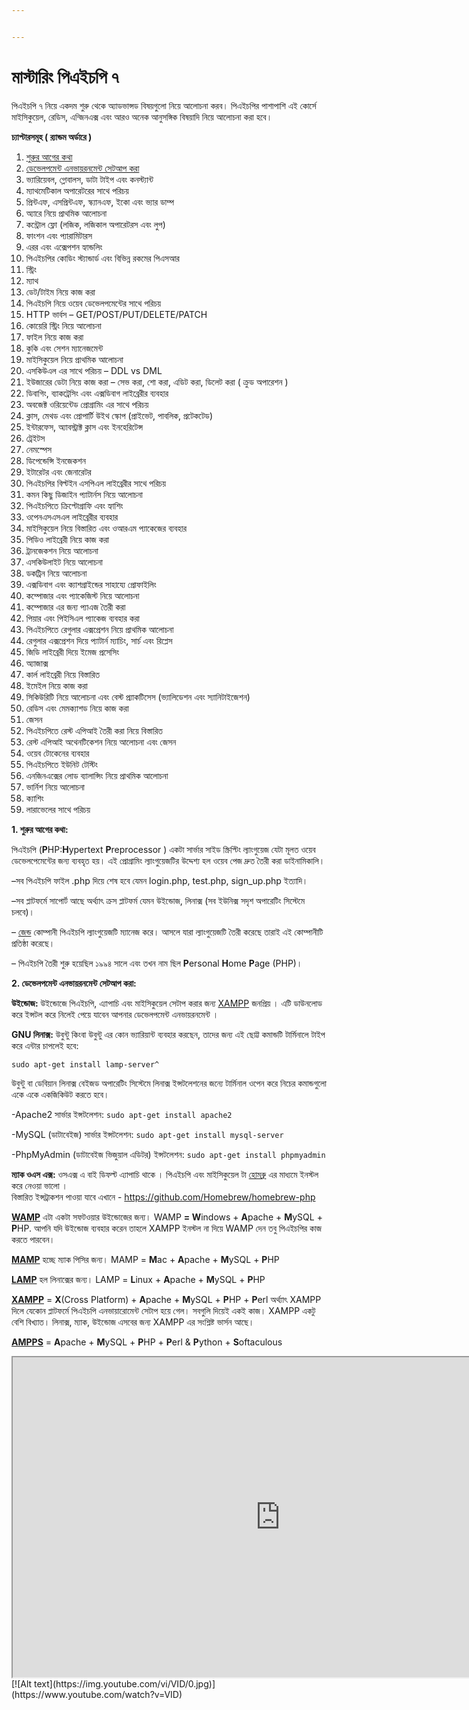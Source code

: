 ```yaml
---


---
```


<h1 id="মাস্টারিং-পিএইচপি-৭">মাস্টারিং পিএইচপি ৭</h1>
<p>পিএইচপি ৭ নিয়ে একদম শুরু থেকে অ্যাডভান্সড বিষয়গুলো নিয়ে আলোচনা করব।  পিএইচপির পাশাপাশি এই কোর্সে মাইসিকুয়েল, রেডিস, এন্জিনএক্স এবং আরও অনেক আনুসঙ্গিক বিষয়াদি নিয়ে আলোচনা করা হবে।</p>
<p><strong>চ্যাপ্টারসমূহ ( র‍্যান্ডম অর্ডারে )</strong></p>
<ol>
<li><a href="#1">শুরুর আগের কথা </a></li>
<li><a href="#2">ডেভেলপমেন্ট এনভায়রনমেন্ট সেটআপ করা</a></li>
<li>ভ্যারিয়েবল, গ্লোবালস, ডাটা টাইপ এবং কনস্ট্যান্ট</li>
<li>ম্যাথমেটিকাল অপারেটরের সাথে পরিচয়</li>
<li>প্রিন্টএফ, এসপ্রিন্টএফ, স্ক্যানএফ, ইকো এবং ভ্যার ডাম্প</li>
<li>অ্যারে নিয়ে প্রাথমিক আলোচনা</li>
<li>কন্ট্রোল ফ্লো (লজিক, লজিকাল অপারেটরস এবং লুপ)</li>
<li>ফাংশন এবং প্যারামিটারস</li>
<li>এরর এবং এক্সেপশন হ্যান্ডলিং</li>
<li>পিএইচপির কোডিং স্ট্যান্ডার্ড এবং বিভিন্ন রকমের পিএসআর</li>
<li>স্ট্রিং</li>
<li>ম্যাথ</li>
<li>ডেট/টাইম নিয়ে কাজ করা</li>
<li>পিএইচপি নিয়ে ওয়েব ডেভেলপমেন্টের সাথে পরিচয়</li>
<li>HTTP ভার্বস – GET/POST/PUT/DELETE/PATCH</li>
<li>কোয়েরি স্ট্রিং নিয়ে আলোচনা</li>
<li>ফাইল নিয়ে কাজ করা</li>
<li>কুকি এবং সেশন ম্যানেজমেন্ট</li>
<li>মাইসিকুয়েল নিয়ে প্রাথমিক আলোচনা</li>
<li>এসকিউএল এর সাথে পরিচয় – DDL vs DML</li>
<li>ইউজারের ডেটা নিয়ে কাজ করা – সেভ করা, শো করা, এডিট করা, ডিলেট করা ( ক্রুড অপারেশন )</li>
<li>ডিবাগিং, ব্যাকট্রেসিং এবং এক্সডিবাগ লাইব্রেরীর ব্যবহার</li>
<li>অবজেক্ট ওরিয়েন্টেড প্রোগ্রামিং এর সাথে পরিচয়</li>
<li>ক্লাস, মেথড এবং প্রোপার্টি উইথ স্কোপ (প্রাইভেট, পাবলিক, প্রটেকটেড)</li>
<li>ইন্টারফেস, অ্যাবস্ট্রাক্ট ক্লাস এবং ইনহেরিটেন্স</li>
<li>ট্রেইটস</li>
<li>নেমস্পেস</li>
<li>ডিপেন্ডেন্সি ইনজেকশন</li>
<li>ইটারেটর এবং জেনারেটর</li>
<li>পিএইচপির বিল্টইন এসপিএল লাইব্রেরীর সাথে পরিচয়</li>
<li>কমন কিছু ডিজাইন প্যাটার্নস নিয়ে আলোচনা</li>
<li>পিএইচপিতে ক্রিপ্টোগ্রাফি এবং হ্যাশিং</li>
<li>ওপেনএসএসএল লাইব্রেরীর ব্যবহার</li>
<li>মাইসিকুয়েল নিয়ে বিস্তারিত এবং ওআরএম প্যাকেজের ব্যবহার</li>
<li>পিডিও লাইব্রেরী নিয়ে কাজ করা</li>
<li>ট্রানজেকশন নিয়ে আলোচনা</li>
<li>এসকিউলাইট নিয়ে আলোচনা</li>
<li>ডকট্রিন নিয়ে আলোচনা</li>
<li>এক্সডিবাগ এবং ক্যাশগ্রাইন্ডের সাহায্যে প্রোফাইলিং</li>
<li>কম্পোজার এবং প্যাকেজিস্ট নিয়ে আলোচনা</li>
<li>কম্পোজার এর জন্য প্যাএজ তৈরী করা</li>
<li>পিয়ার এবং পিইসিএল প্যাকেজ ব্যবহার করা</li>
<li>পিএইচপিতে রেগুলার এক্সপ্রেশন নিয়ে প্রাথমিক আলোচনা</li>
<li>রেগুলার এক্সপ্রেশন দিয়ে প্যাটার্ন ম্যাচিং, সার্চ এবং রিপ্লেস</li>
<li>জিডি লাইব্রেরী দিয়ে ইমেজ প্রসেসিং</li>
<li>অ্যাজাক্স</li>
<li>কার্ল লাইব্রেরী নিয়ে বিস্তারিত</li>
<li>ইমেইল নিয়ে কাজ করা</li>
<li>সিকিউরিটি নিয়ে আলোচনা এবং বেস্ট প্র‍্যাকটিসেস (ভ্যালিডেশন এবং স্যানিটাইজেশন)</li>
<li>রেডিস এবং মেমক্যাশড নিয়ে কাজ করা</li>
<li>জেসন</li>
<li>পিএইচপিতে রেস্ট এপিআই তৈরী করা নিয়ে বিস্তারিত</li>
<li>রেস্ট এপিআই অথেনটিকেশন নিয়ে আলোচনা এবং জেসন</li>
<li>ওয়েব টোকেনের ব্যবহার</li>
<li>পিএইচপিতে ইউনিট টেস্টিং</li>
<li>এনজিনএক্সের লোড ব্যালান্সিং নিয়ে প্রাথমিক আলোচনা</li>
<li>ভার্নিশ নিয়ে আলোচনা</li>
<li>ক্যাশিং</li>
<li>লারাভেলের সাথে পরিচয়</li>
</ol>
<p><strong><a id="1">1. শুরুর আগের কথা:</a></strong></p>
<p>পিএইচপি (<strong>P</strong>HP:<strong>H</strong>ypertext <strong>P</strong>reprocessor ) একটা সার্ভার সাইড স্ক্রিপ্টিং ল্যাংগুয়েজ যেটা মূলত ওয়েব ডেভেলপেমেন্টের জন্য ব্যবহৃত হয়। এই প্রোগ্রামিং ল্যাংগুয়েজটির উদ্দেশ্য হল ওয়েব পেজ দ্রুত তৈরী করা ডাইনামিকালি।</p>
<p>–সব পিএইচপি ফাইল .php দিয়ে শেষ হবে যেমন login.php, test.php, sign_up.php ইত্যাদি।</p>
<p>–সব প্লাটফর্মে সাপোর্ট আছে অর্থ্যাৎ ক্রস প্লাটফর্ম যেমন উইন্ডোজ, লিনাক্স (সব ইউনিক্স সদৃশ অপারেটিং সিস্টেমে চলবে)।</p>
<p>– <a href="http://www.zend.com/">জেন্ড</a> কোম্পানী পিএইচপি ল্যাংগুয়েজটি ম্যানেজ করে। আসলে যারা ল্যাংগুয়েজটি তৈরী করেছে তারাই এই কোম্পানীটি প্রতিষ্ঠা করেছে।</p>
<p>– পিএইচপি তৈরী শুরু হয়েছিল ১৯৯৪ সালে এবং তখন নাম ছিল <strong>P</strong>ersonal <strong>H</strong>ome <strong>P</strong>age (PHP)।</p>
<p><strong><a id="2">2. ডেভেলপমেন্ট এনভায়রনমেন্ট সেটআপ করা:</a></strong></p>
<p><strong>উইন্ডোজ:</strong> উইন্ডোজে পিএইচপি, এ্যাপাচি এবং মাইসিকুয়েল সেটাপ করার জন্য <a href="https://www.apachefriends.org/index.html">XAMPP</a> জনপ্রিয় । এটি ডাউনলোড করে ইন্সটল করে নিলেই পেয়ে যাবেন আপনার ডেভেলপমেন্ট এনভায়রনমেন্ট ।</p>
<p><strong>GNU লিনাক্স:</strong> উবুন্টু কিংবা উবুন্টু এর কোন ভ্যারিয়ান্ট ব্যবহার করছেন, তাদের জন্য এই ছোট্ট কমান্ডটি টার্মিনালে টাইপ করে এন্টার চাপলেই হবে:</p>
<pre><code>sudo apt-get install lamp-server^
</code></pre>
<p>উবুন্টু বা ডেবিয়ান লিনাক্স বেইজড অপারেটিং সিস্টেমে লিনাক্স ইন্সটলেশনের জন্যে টার্মিনাল ওপেন করে নিচের কমান্ডগুলো একে একে একজিকিউট করতে হবে।</p>
<p>-Apache2 সার্ভার ইন্সটলেশন: <code>sudo apt-get install apache2</code></p>
<p>-MySQL (ডাটাবেইজ) সার্ভার ইন্সটলেশন: <code>sudo apt-get install mysql-server</code></p>
<p>-PhpMyAdmin (ডাটাবেইজ ভিজুয়াল এডিটর) ইন্সটলেশন: <code>sudo apt-get install phpmyadmin</code></p>
<p><strong>ম্যাক ওএস এক্স:</strong> ওসএক্স এ বাই ডিফল্ট এ্যাপাচি থাকে । পিএইচপি এবং মাইসিকুয়েল টা <a href="http://brew.sh/">হোমব্রু</a> এর মাধ্যমে ইনস্টল করে নেওয়া ভালো ।<br>
বিস্তারিত ইন্সট্রাকশন পাওয়া যাবে এখানে - <a href="https://github.com/Homebrew/homebrew-php">https://github.com/Homebrew/homebrew-php</a></p>
<p><strong><a href="http://www.wampserver.com/en/">WAMP</a></strong> এটা একটা সফটওয়ার উইন্ডোজের জন্য। WAMP <strong>= W</strong>indows +  <strong>A</strong>pache +  <strong>M</strong>ySQL +  <strong>P</strong>HP. আপনি যদি উইন্ডোজ ব্যবহার করেন তাহলে XAMPP ইনস্টল না দিয়ে WAMP দেন তবু পিএইচপির কাজ করতে পারবেন।</p>
<p><strong><a href="https://www.mamp.info/en/">MAMP</a></strong>  হচ্ছে ম্যাক পিসির জন্য। MAMP =  <strong>M</strong>ac + <strong>A</strong>pache +  <strong>M</strong>ySQL +  <strong>P</strong>HP</p>
<p><strong><a href="https://bitnami.com/stack/lamp/installer">LAMP</a></strong> হল লিনাক্সের জন্য। LAMP = <strong>L</strong>inux +  <strong>A</strong>pache +  <strong>M</strong>ySQL +  <strong>P</strong>HP</p>
<p><strong><a href="https://www.apachefriends.org/index.html">XAMPP</a></strong>  =  <strong>X</strong>(Cross Platform) + <strong>A</strong>pache +  <strong>M</strong>ySQL +  <strong>P</strong>HP +  <strong>P</strong>erl অর্থ্যাৎ XAMPP দিলে যেকোন প্লাটফর্মে পিএইচপি এনভায়ারোমেন্ট সেটাপ হয়ে গেল। সবগুলি দিয়েই একই কাজ। XAMPP একটু বেশি বিখ্যাত। লিনাক্স, ম্যাক, উইন্ডোজ এসবের জন্য XAMPP এর সংশ্লিষ্ট ভার্সন আছে।</p>
<p><strong><a href="https://www.ampps.com/">AMPPS</a></strong>  =  <strong>A</strong>pache +  <strong>M</strong>ySQL +  <strong>P</strong>HP + <strong>P</strong>erl &amp; <strong>P</strong>ython  + <strong>S</strong>oftaculous</p>
<iframe width="855" height="512" src="https://www.youtube.com/embed/PCrhK6T8AZU" allowfullscreen=""></iframe>
[![Alt text](https://img.youtube.com/vi/VID/0.jpg)](https://www.youtube.com/watch?v=VID)

